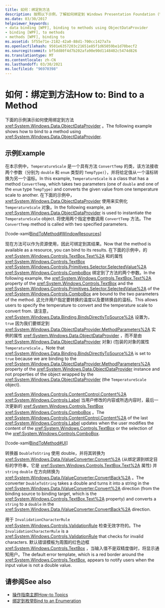 ```yaml
---
title: 如何：绑定到方法
description: 按照以下示例，了解如何绑定到 Windows Presentation Foundation (WPF) 中的对象的方法。
ms.date: 03/30/2017
helpviewer_keywords:
- data binding [WPF], binding to methods using ObjectDataProvider
- binding [WPF], to methods
- methods [WPF], binding to
ms.assetid: 5f55e71e-2182-42a0-88d1-700cc1427a7a
ms.openlocfilehash: 9501e6357203c21651e85f1d65059be1d70becf2
ms.sourcegitcommit: bf5dd80f4d7b202afa90e90d1148402c5474d826
ms.translationtype: MT
ms.contentlocale: zh-CN
ms.lasthandoff: 03/30/2021
ms.locfileid: "96970398"
---
```

# <a name="how-to-bind-to-a-method"></a><span data-ttu-id="7a1c4-103">如何：绑定到方法</span><span class="sxs-lookup"><span data-stu-id="7a1c4-103">How to: Bind to a Method</span></span>
<span data-ttu-id="7a1c4-104">下面的示例演示如何使用绑定到方法 <xref:System.Windows.Data.ObjectDataProvider> 。</span><span class="sxs-lookup"><span data-stu-id="7a1c4-104">The following example shows how to bind to a method using <xref:System.Windows.Data.ObjectDataProvider>.</span></span>  
  
## <a name="example"></a><span data-ttu-id="7a1c4-105">示例</span><span class="sxs-lookup"><span data-stu-id="7a1c4-105">Example</span></span>  
 <span data-ttu-id="7a1c4-106">在本示例中，`TemperatureScale` 是一个具有方法 `ConvertTemp` 的类，该方法接收两个参数（分别为 `double` 和 `enum` 类型的 `TempType)`），并将给定值从一个温标转换为另一个温标。</span><span class="sxs-lookup"><span data-stu-id="7a1c4-106">In this example, `TemperatureScale` is a class that has a method `ConvertTemp`, which takes two parameters (one of `double` and one of the `enum` type `TempType)` and converts the given value from one temperature scale to another.</span></span> <span data-ttu-id="7a1c4-107">在下面的示例中， <xref:System.Windows.Data.ObjectDataProvider> 使用来实例化 `TemperatureScale` 对象。</span><span class="sxs-lookup"><span data-stu-id="7a1c4-107">In the following example, an <xref:System.Windows.Data.ObjectDataProvider> is used to instantiate the `TemperatureScale` object.</span></span> <span data-ttu-id="7a1c4-108">将使用两个指定参数调用 `ConvertTemp` 方法。</span><span class="sxs-lookup"><span data-stu-id="7a1c4-108">The `ConvertTemp` method is called with two specified parameters.</span></span>  
  
 [!code-xaml[BindToMethod#WindowResources](~/samples/snippets/csharp/VS_Snippets_Wpf/BindToMethod/CS/Window1.xaml#windowresources)]  
  
 <span data-ttu-id="7a1c4-109">现在方法可以作为资源使用，因此可绑定到其结果。</span><span class="sxs-lookup"><span data-stu-id="7a1c4-109">Now that the method is available as a resource, you can bind to its results.</span></span> <span data-ttu-id="7a1c4-110">在下面的示例中，的 <xref:System.Windows.Controls.TextBox.Text%2A> 和的属性 <xref:System.Windows.Controls.TextBox> <xref:System.Windows.Controls.Primitives.Selector.SelectedValue%2A> <xref:System.Windows.Controls.ComboBox> 绑定到了方法的两个参数。</span><span class="sxs-lookup"><span data-stu-id="7a1c4-110">In the following example, the <xref:System.Windows.Controls.TextBox.Text%2A> property of the <xref:System.Windows.Controls.TextBox> and the <xref:System.Windows.Controls.Primitives.Selector.SelectedValue%2A> of the <xref:System.Windows.Controls.ComboBox> are bound to the two parameters of the method.</span></span> <span data-ttu-id="7a1c4-111">这允许用户指定要转换的温度以及要转换自的温标。</span><span class="sxs-lookup"><span data-stu-id="7a1c4-111">This allows users to specify the temperature to convert and the temperature scale to convert from.</span></span> <span data-ttu-id="7a1c4-112">请注意， <xref:System.Windows.Data.Binding.BindsDirectlyToSource%2A> 设置为， `true` 因为我们要绑定到 <xref:System.Windows.Data.ObjectDataProvider.MethodParameters%2A> 实例的属性 <xref:System.Windows.Data.ObjectDataProvider> ，而不是由 <xref:System.Windows.Data.ObjectDataProvider> 对象)  (包装的对象的属性 `TemperatureScale` 。</span><span class="sxs-lookup"><span data-stu-id="7a1c4-112">Note that <xref:System.Windows.Data.Binding.BindsDirectlyToSource%2A> is set to `true` because we are binding to the <xref:System.Windows.Data.ObjectDataProvider.MethodParameters%2A> property of the <xref:System.Windows.Data.ObjectDataProvider> instance and not properties of the object wrapped by the <xref:System.Windows.Data.ObjectDataProvider> (the `TemperatureScale` object).</span></span>  
  
 <span data-ttu-id="7a1c4-113"><xref:System.Windows.Controls.ContentControl.Content%2A> <xref:System.Windows.Controls.Label> 当用户修改的内容或所选内容时，最后一次更新的 <xref:System.Windows.Controls.TextBox> <xref:System.Windows.Controls.ComboBox> 。</span><span class="sxs-lookup"><span data-stu-id="7a1c4-113">The <xref:System.Windows.Controls.ContentControl.Content%2A> of the last <xref:System.Windows.Controls.Label> updates when the user modifies the content of the <xref:System.Windows.Controls.TextBox> or the selection of the <xref:System.Windows.Controls.ComboBox>.</span></span>  
  
 [!code-xaml[BindToMethod#UI](~/samples/snippets/csharp/VS_Snippets_Wpf/BindToMethod/CS/Window1.xaml#ui)]  
  
 <span data-ttu-id="7a1c4-114">转换器 `DoubleToString` 使用 double，并将其转换为 <xref:System.Windows.Data.IValueConverter.Convert%2A> (从绑定源到绑定目标的字符串，它是 <xref:System.Windows.Controls.TextBox.Text%2A> 属性) 并 `string` `double` 在方向转换为 <xref:System.Windows.Data.IValueConverter.ConvertBack%2A> 。</span><span class="sxs-lookup"><span data-stu-id="7a1c4-114">The converter `DoubleToString` takes a double and turns it into a string in the <xref:System.Windows.Data.IValueConverter.Convert%2A> direction (from the binding source to binding target, which is the <xref:System.Windows.Controls.TextBox.Text%2A> property) and converts a `string` to a `double` in the <xref:System.Windows.Data.IValueConverter.ConvertBack%2A> direction.</span></span>  
  
 <span data-ttu-id="7a1c4-115">用于 `InvalidationCharacterRule` <xref:System.Windows.Controls.ValidationRule> 检查无效字符的。</span><span class="sxs-lookup"><span data-stu-id="7a1c4-115">The `InvalidationCharacterRule` is a <xref:System.Windows.Controls.ValidationRule> that checks for invalid characters.</span></span> <span data-ttu-id="7a1c4-116">默认错误模板为周围的红色边框 <xref:System.Windows.Controls.TextBox> ，当输入值不是双精度值时，将显示通知用户。</span><span class="sxs-lookup"><span data-stu-id="7a1c4-116">The default error template, which is a red border around the <xref:System.Windows.Controls.TextBox>, appears to notify users when the input value is not a double value.</span></span>  
  
## <a name="see-also"></a><span data-ttu-id="7a1c4-117">请参阅</span><span class="sxs-lookup"><span data-stu-id="7a1c4-117">See also</span></span>

- [<span data-ttu-id="7a1c4-118">操作指南主题</span><span class="sxs-lookup"><span data-stu-id="7a1c4-118">How-to Topics</span></span>](data-binding-how-to-topics.md)
- [<span data-ttu-id="7a1c4-119">绑定到枚举</span><span class="sxs-lookup"><span data-stu-id="7a1c4-119">Bind to an Enumeration</span></span>](how-to-bind-to-an-enumeration.md)

